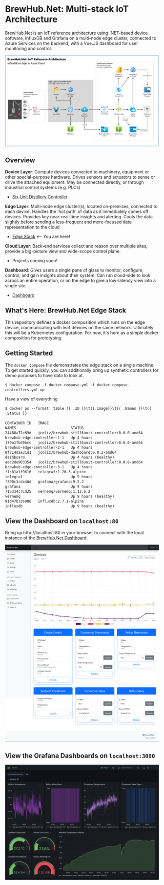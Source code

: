 # BrewHub.Net: Multi-stack IoT Architecture

BrewHub.Net is an IoT reference architecture using .NET-based device software, InfluxDB and Grafana on a multi-node edge cluster, connected to Azure Services on the backend, with a Vue.JS dashboard for user monitoring and control.

![Reference Architecture](docs/images/arch.png)

## Overview

**Device Layer**: Compute devices connected to machinery, equipment or other special-purpose hardware. Drives sensors and actuators to sense or drive the attached equipment. May be connected directly, or through industrial control systems (e.g. PLCs)
* [Six Unit Distillery Controller](https://github.com/jcoliz/BrewHub.Devices.Still6UnitController)

**Edge Layer**: Multi-node edge cluster(s), located on-premises, connected to each device. Handles the 'hot path' of data as it immediately comes off devices. Provides key near-real-time insights and alerting. Cools the data slightly before sending a less-frequent and more-focused data representation to the cloud
* [Edge Stack](https://github.com/jcoliz/BrewHub.Edge) <-- You are here!
  
**Cloud Layer**: Back-end services collect and reason over multiple sites, provide a big-picture view and wide-scope control plane.
* Projects coming soon!

**Dashboard**: Gives users a single pane of glass to monitor, configure, control, and gain insights about their system. Can run cloud-side to look across an entire operation, or on the edge to give a low-latency view into a single site.
* [Dashboard](https://github.com/jcoliz/BrewHub.Dashboard)

## What's Here: BrewHub.Net Edge Stack

This repository defines a docker composition which runs on the edge device, communicating with leaf devices on the same network. Ultimately this will be a Kubernetes configuration. For now, it's here as a simple docker composition for prototyping.

## Getting Started

The `docker compose` file demonstrates the edge stack on a single machine. To get started quickly, you can additionally bring up synthetic controllers for demo purposes to have data to look at.

```
$ docker compose -f docker-compose.yml -f docker-compose-controllers.yml up
```

Have a view of everything

```
$ docker ps --format 'table {{ .ID }}\t{{.Image}}\t{{ .Names }}\t{{ .Status }}'

CONTAINER ID   IMAGE                                              NAMES                         STATUS
24488a72e69d   jcoliz/brewhub-still6unit-controller:0.0.0-amd64   brewhub-edge-controller-1-1   Up 4 hours
170a1fbd0bcc   jcoliz/brewhub-still6unit-controller:0.0.0-amd64   brewhub-edge-controller-2-1   Up 4 hours
0f714daa31d1   jcoliz/brewhub-dashboard:0.0.2-amd64               dashboard                     Up 4 hours (healthy)
aec2de903354   jcoliz/brewhub-still6unit-controller:0.0.0-amd64   brewhub-edge-controller-3-1   Up 4 hours
f1c81a1f9616   telegraf:1.26.3-alpine                             telegraf                      Up 9 hours
f390c1cde46d   grafana/grafana:9.5.2                              grafana                       Up 9 hours
715334c7cd25   vernemq/vernemq:1.12.6.2                           vernemq                       Up 9 hours (healthy)
91d47b336006   influxdb:2.7.1-alpine                              influxdb                      Up 9 hours (healthy)
```

## View the Dashboard on `localhost:80`

Bring up http://localhost:80 in your browser to connect with the local instance of the [BrewHub.Net Dashboard](https://github.com/jcoliz/BrewHub.Dashboard).

![Dashboard](docs/images/Dashboard.png)

## View the Grafana Dashboards on `localhost:3000`

![Grafana](docs/images/grafana.png)
